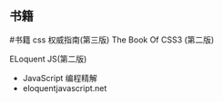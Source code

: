 ## 书籍
#书籍
css 权威指南(第三版)
The Book Of CSS3 (第二版)

ELoquent JS(第二版)
- JavaScript 编程精解
- eloquentjavascript.net


